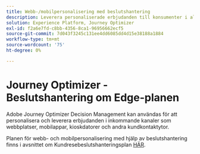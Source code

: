 ```yaml
---
title: Webb-/mobilpersonalisering med beslutshantering
description: Leverera personaliserade erbjudanden till konsumenter i alla kanaler, inklusive kioskdatorer och agentstödda upplevelser.
solution: Experience Platform, Journey Optimizer
exl-id: f2a6e7fd-c8bb-4356-8ca1-96956662ecf5
source-git-commit: 7d043f3245c131ee4dd6085dd4d15e38188a1884
workflow-type: tm+mt
source-wordcount: '75'
ht-degree: 0%

---
```


# Journey Optimizer - Beslutshantering om Edge-planen

Adobe Journey Optimizer Decision Management kan användas för att personalisera och leverera erbjudanden i inkommande kanaler som webbplatser, mobilappar, kioskdatorer och andra kundkontaktytor.

Planen för webb- och mobilpersonalisering med hjälp av beslutshantering finns i avsnittet om Kundresebeslutshanteringsplan [HÄR](../../customer-journeys/decision_management/decision-management-edge.md).
